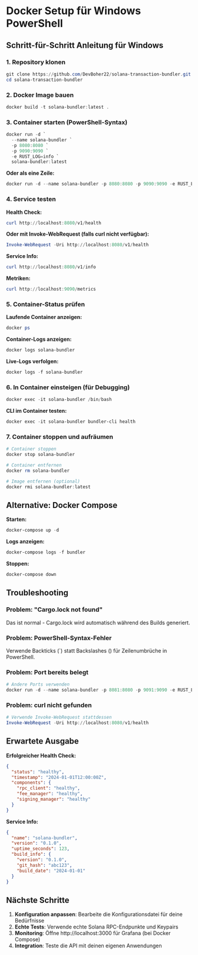 # Docker Setup für Windows PowerShell

## Schritt-für-Schritt Anleitung für Windows

### 1. Repository klonen
```powershell
git clone https://github.com/DevBoher22/solana-transaction-bundler.git
cd solana-transaction-bundler
```

### 2. Docker Image bauen
```powershell
docker build -t solana-bundler:latest .
```

### 3. Container starten (PowerShell-Syntax)
```powershell
docker run -d `
  --name solana-bundler `
  -p 8080:8080 `
  -p 9090:9090 `
  -e RUST_LOG=info `
  solana-bundler:latest
```

**Oder als eine Zeile:**
```powershell
docker run -d --name solana-bundler -p 8080:8080 -p 9090:9090 -e RUST_LOG=info solana-bundler:latest
```

### 4. Service testen

**Health Check:**
```powershell
curl http://localhost:8080/v1/health
```

**Oder mit Invoke-WebRequest (falls curl nicht verfügbar):**
```powershell
Invoke-WebRequest -Uri http://localhost:8080/v1/health
```

**Service Info:**
```powershell
curl http://localhost:8080/v1/info
```

**Metriken:**
```powershell
curl http://localhost:9090/metrics
```

### 5. Container-Status prüfen

**Laufende Container anzeigen:**
```powershell
docker ps
```

**Container-Logs anzeigen:**
```powershell
docker logs solana-bundler
```

**Live-Logs verfolgen:**
```powershell
docker logs -f solana-bundler
```

### 6. In Container einsteigen (für Debugging)
```powershell
docker exec -it solana-bundler /bin/bash
```

**CLI im Container testen:**
```powershell
docker exec -it solana-bundler bundler-cli health
```

### 7. Container stoppen und aufräumen
```powershell
# Container stoppen
docker stop solana-bundler

# Container entfernen
docker rm solana-bundler

# Image entfernen (optional)
docker rmi solana-bundler:latest
```

## Alternative: Docker Compose

**Starten:**
```powershell
docker-compose up -d
```

**Logs anzeigen:**
```powershell
docker-compose logs -f bundler
```

**Stoppen:**
```powershell
docker-compose down
```

## Troubleshooting

### Problem: "Cargo.lock not found"
Das ist normal - Cargo.lock wird automatisch während des Builds generiert.

### Problem: PowerShell-Syntax-Fehler
Verwende Backticks (`) statt Backslashes (\) für Zeilenumbrüche in PowerShell.

### Problem: Port bereits belegt
```powershell
# Andere Ports verwenden
docker run -d --name solana-bundler -p 8081:8080 -p 9091:9090 -e RUST_LOG=info solana-bundler:latest
```

### Problem: curl nicht gefunden
```powershell
# Verwende Invoke-WebRequest stattdessen
Invoke-WebRequest -Uri http://localhost:8080/v1/health
```

## Erwartete Ausgabe

**Erfolgreicher Health Check:**
```json
{
  "status": "healthy",
  "timestamp": "2024-01-01T12:00:00Z",
  "components": {
    "rpc_client": "healthy",
    "fee_manager": "healthy",
    "signing_manager": "healthy"
  }
}
```

**Service Info:**
```json
{
  "name": "solana-bundler",
  "version": "0.1.0",
  "uptime_seconds": 123,
  "build_info": {
    "version": "0.1.0",
    "git_hash": "abc123",
    "build_date": "2024-01-01"
  }
}
```

## Nächste Schritte

1. **Konfiguration anpassen**: Bearbeite die Konfigurationsdatei für deine Bedürfnisse
2. **Echte Tests**: Verwende echte Solana RPC-Endpunkte und Keypairs
3. **Monitoring**: Öffne http://localhost:3000 für Grafana (bei Docker Compose)
4. **Integration**: Teste die API mit deinen eigenen Anwendungen
